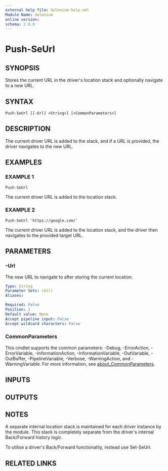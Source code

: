```yaml
---
external help file: Selenium-help.xml
Module Name: Selenium
online version:
schema: 2.0.0
---
```


# Push-SeUrl

## SYNOPSIS
Stores the current URL in the driver's location stack and optionally
navigate to a new URL.

## SYNTAX

```
Push-SeUrl [[-Url] <String>] [<CommonParameters>]
```

## DESCRIPTION
The current driver URL is added to the stack, and if a URL is provided, the
driver navigates to the new URL.

## EXAMPLES

### EXAMPLE 1
```
Push-SeUrl
```

The current driver URL is added to the location stack.

### EXAMPLE 2
```
Push-SeUrl 'https://google.com/'
```

The current driver URL is added to the location stack, and the driver then
navigates to the provided target URL.

## PARAMETERS

### -Url
The new URL to navigate to after storing the current location.

```yaml
Type: String
Parameter Sets: (All)
Aliases:

Required: False
Position: 1
Default value: None
Accept pipeline input: False
Accept wildcard characters: False
```

### CommonParameters
This cmdlet supports the common parameters: -Debug, -ErrorAction, -ErrorVariable, -InformationAction, -InformationVariable, -OutVariable, -OutBuffer, -PipelineVariable, -Verbose, -WarningAction, and -WarningVariable. For more information, see [about_CommonParameters](http://go.microsoft.com/fwlink/?LinkID=113216).

## INPUTS

## OUTPUTS

## NOTES
A separate internal location stack is maintained for each driver instance
by the module.
This stack is completely separate from the driver's internal
Back/Forward history logic.

To utilise a driver's Back/Forward functionality, instead use Set-SeUrl.

## RELATED LINKS
